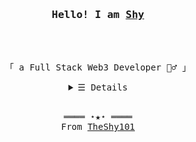 <h3 align="center"><samp>Hello! I am <b><a rel="nofollow noopener noreferrer" target="_blank" href="https://kevincui.dev">Shy</a></b></samp></h3>
<br />
<p align="center"><br>
  <samp>
    「 a Full Stack Web3 Developer  👷‍♂️ 」<br>
  </samp>
</p>

<details align="center">
   <summary> <samp>&#9776; Details</samp></summary>
   <p align="center">
     <br>
     <a href="https://github.com/TheShy101?tab=repositories" target="_blank"><img alt="Code" src="https://img.shields.io/badge/-code-000000?style=flat-square&logo=Plex&logoColor=white"></a>
    <a href="https://github.com/TheShy101?tab=repositories&language=typescript" target="_blank"><img alt='Typescript' src='https://img.shields.io/badge/-Typescript-3079C6?style=flat-square&logo=typescript&logoColor=white' /></a>
    <a href="https://github.com/TheShy101?tab=repositories&language=javascript" target="_blank"><img alt="Javascript" src="https://img.shields.io/badge/-Javascript-f1e05a?style=flat-square&logo=Javascript&logoColor=white"></a>
    <a href="https://github.com/TheShy101?tab=repositories&language=html" target="_blank"><img alt="HTML" src="https://img.shields.io/badge/-HTML-E34F26?style=flat-square&logo=HTML5&logoColor=white"></a>
    <a href="https://github.com/TheShy101?tab=repositories&language=typescript" target="_blank"><img alt='React.js' src='https://img.shields.io/badge/-React-61DAFB?style=flat-square&logo=react&logoColor=white' /></a>
    <a href="https://github.com/TheShy101?tab=repositories&language=typescript" target="_blank"><img alt='Sass' src='https://img.shields.io/badge/-Sass-BE4180?style=flat-square&logo=sass&logoColor=white' /></a>
    <a href="https://github.com/TheShy101?tab=repositories&language=python" target="_blank"><img alt="Python" src="https://img.shields.io/badge/-Python-3572A5?style=flat-square&logo=Python&logoColor=white"></a>
    <a href="https://github.com/TheShy101?tab=repositories&language=rust" target="_blank"><img alt='Rust' src="https://img.shields.io/badge/-Rust-FF5B19?style=flat-square&logo=rust&logoColor=white" /></a>
    <a href="https://github.com/TheShy101?tab=repositories&language=solidity" target="_blank"><img alt='Solidity' src="https://img.shields.io/badge/-Solidity-1B1A1D?style=flat-square&logo=solidity&logoColor=white" /></a><br>
  <img src="https://github-readme-stats.vercel.app/api/top-langs/?username=TheShy101&layout=compact&hide_border=true"></img><br>
  </samp>
  </p>
</details>
<br>
<samp>
  <p align="center">
    ════ ⋆★⋆ ════<br>
    From <a href="https://github.com/TheShy101/TheShy101">TheShy101</a>
  </p>
</samp>
